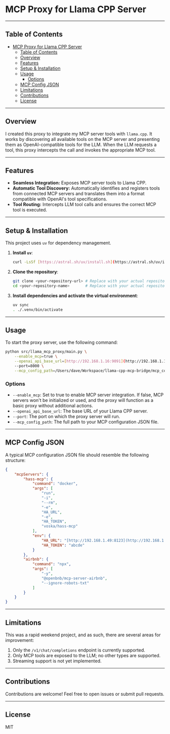 # MCP Proxy for Llama CPP Server

---

## Table of Contents

- [MCP Proxy for Llama CPP Server](#mcp-proxy-for-llama-cpp-server)
  - [Table of Contents](#table-of-contents)
  - [Overview](#overview)
  - [Features](#features)
  - [Setup \& Installation](#setup--installation)
  - [Usage](#usage)
    - [Options](#options)
  - [MCP Config JSON](#mcp-config-json)
  - [Limitations](#limitations)
  - [Contributions](#contributions)
  - [License](#license)

---

## Overview

I created this proxy to integrate my MCP server tools with `llama.cpp`. It works by discovering all available tools on the MCP server and presenting them as OpenAI-compatible tools for the LLM. When the LLM requests a tool, this proxy intercepts the call and invokes the appropriate MCP tool.

---

## Features

* **Seamless Integration:** Exposes MCP server tools to Llama CPP.
* **Automatic Tool Discovery:** Automatically identifies and registers tools from connected MCP servers and translates them into a format compatible with OpenAI's tool specifications.
* **Tool Routing:** Intercepts LLM tool calls and ensures the correct MCP tool is executed.

---

## Setup & Installation

This project uses `uv` for dependency management.

1.  **Install `uv`**:
    ```bash
    curl -LsSf [https://astral.sh/uv/install.sh](https://astral.sh/uv/install.sh) | sh
    ```
2.  **Clone the repository**:
    ```bash
    git clone <your-repository-url> # Replace with your actual repository URL
    cd <your-repository-name>       # Replace with your actual repository name
    ```
3.  **Install dependencies and activate the virtual environment**:
    ```bash
    uv sync
    . ./.venv/bin/activate
    ```

---

## Usage

To start the proxy server, use the following command:

```bash
python src/llama_mcp_proxy/main.py \
    --enable_mcp=true \
    --openai_api_base_url=[http://192.168.1.16:9091](http://192.168.1.16:9091) \
    --port=8000 \
    --mcp_config_path=/Users/dave/Workspace/llama-cpp-mcp-bridge/mcp_config.json
```


### Options

* `--enable_mcp`: Set to true to enable MCP server integration. If false, MCP servers won't be initialized or used, and the proxy will function as a basic proxy without additional actions.
* `--openai_api_base_url`: The base URL of your Llama CPP server.
* `--port`: The port on which the proxy server will run.
* `--mcp_config_path`: The full path to your MCP configuration JSON file.

---

## MCP Config JSON

A typical MCP configuration JSON file should resemble the following structure:

```json
{
    "mcpServers": {
        "hass-mcp": {
            "command": "docker",
            "args": [
                "run",
                "-i",
                "--rm",
                "-e",
                "HA_URL",
                "-e",
                "HA_TOKEN",
                "voska/hass-mcp"
            ],
            "env": {
                "HA_URL": "[http://192.168.1.49:8123](http://192.168.1.49:8123)",
                "HA_TOKEN": "abcde"
            }
        },
        "airbnb": {
            "command": "npx",
            "args": [
                "-y",
                "@openbnb/mcp-server-airbnb",
                "--ignore-robots-txt"
            ]
        }
    }
}
```
---

## Limitations

This was a rapid weekend project, and as such, there are several areas for improvement:

1. Only the `/v1/chat/completions` endpoint is currently supported.
2. Only MCP tools are exposed to the LLM; no other types are supported.
3. Streaming support is not yet implemented.

---

## Contributions

Contributions are welcome! Feel free to open issues or submit pull requests.

---

## License

MIT